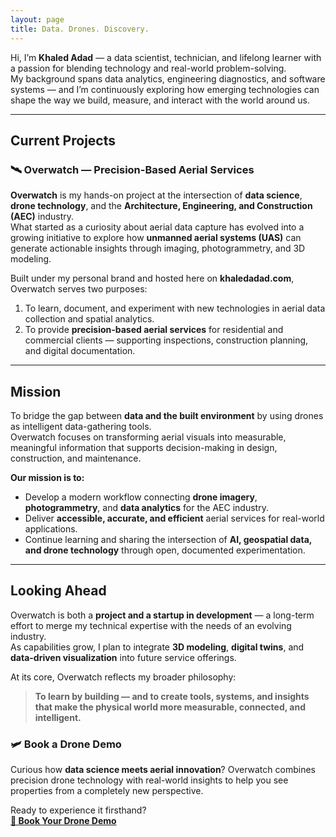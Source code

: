 ```yaml
---
layout: page
title: Data. Drones. Discovery.
---
```

<!-- title: About Me -->
<!-- subtitle: Data. Drones. Discovery. -->

<!-- ## About Me -->

Hi, I’m **Khaled Adad** — a data scientist, technician, and lifelong learner with a passion for blending technology and real-world problem-solving.  
My background spans data analytics, engineering diagnostics, and software systems — and I’m continuously exploring how emerging technologies can shape the way we build, measure, and interact with the world around us.

---

## Current Projects

### 🛰️ Overwatch — Precision-Based Aerial Services

**Overwatch** is my hands-on project at the intersection of **data science**, **drone technology**, and the **Architecture, Engineering, and Construction (AEC)** industry.  
What started as a curiosity about aerial data capture has evolved into a growing initiative to explore how **unmanned aerial systems (UAS)** can generate actionable insights through imaging, photogrammetry, and 3D modeling.

Built under my personal brand and hosted here on **khaledadad.com**, Overwatch serves two purposes:

1. To learn, document, and experiment with new technologies in aerial data collection and spatial analytics.  
2. To provide **precision-based aerial services** for residential and commercial clients — supporting inspections, construction planning, and digital documentation.

---

## Mission

To bridge the gap between **data and the built environment** by using drones as intelligent data-gathering tools.  
Overwatch focuses on transforming aerial visuals into measurable, meaningful information that supports decision-making in design, construction, and maintenance.

**Our mission is to:**

- Develop a modern workflow connecting **drone imagery**, **photogrammetry**, and **data analytics** for the AEC industry.  
- Deliver **accessible, accurate, and efficient** aerial services for real-world applications.  
- Continue learning and sharing the intersection of **AI, geospatial data, and drone technology** through open, documented experimentation.

---

## Looking Ahead

Overwatch is both a **project and a startup in development** — a long-term effort to merge my technical expertise with the needs of an evolving industry.  
As capabilities grow, I plan to integrate **3D modeling**, **digital twins**, and **data-driven visualization** into future service offerings.

At its core, Overwatch reflects my broader philosophy:  
> **To learn by building — and to create tools, systems, and insights that make the physical world more measurable, connected, and intelligent.**

### 🛩️ Book a Drone Demo

Curious how **data science meets aerial innovation**? Overwatch combines precision drone technology with real-world insights to help you see properties from a completely new perspective.  

Ready to experience it firsthand?  
**[🚀 Book Your Drone Demo](https://calendly.com/kadad1312/drone-project-scoping)**